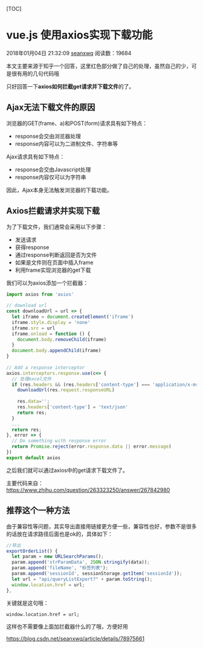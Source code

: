  

[TOC]



# vue.js 使用axios实现下载功能

2018年01月04日 21:32:09 [seanxwq](https://me.csdn.net/seanxwq) 阅读数：19684



本文主要来源于知乎一个回答，这里红色部分做了自己的处理，虽然自己的少，可是很有用的几句代码哦

只好回答一下**axios如何拦截get请求并下载文件**的了。

## Ajax无法下载文件的原因

浏览器的GET(frame、a)和POST(form)请求具有如下特点：

- response会交由浏览器处理
- response内容可以为二进制文件、字符串等

Ajax请求具有如下特点：

- response会交由Javascript处理
- response内容仅可以为字符串

因此，Ajax本身无法触发浏览器的下载功能。

## Axios拦截请求并实现下载

为了下载文件，我们通常会采用以下步骤：

- 发送请求
- 获得response
- 通过response判断返回是否为文件
- 如果是文件则在页面中插入frame
- 利用frame实现浏览器的get下载

我们可以为axios添加一个拦截器：



```javascript
import axios from 'axios'
 
// download url
const downloadUrl = url => {
  let iframe = document.createElement('iframe')
  iframe.style.display = 'none'
  iframe.src = url
  iframe.onload = function () {
    document.body.removeChild(iframe)
  }
  document.body.appendChild(iframe)
}
 
// Add a response interceptor
axios.interceptors.response.use(c=> {
  // 处理excel文件
  if (res.headers && (res.headers['content-type'] === 'application/x-msdownload' || res.headers['content-type'] === 'application/vnd.openxmlformats-officedocument.spreadsheetml.sheet')) {
    downloadUrl(res.request.responseURL)
    
    res.data='';
    res.headers['content-type'] = 'text/json'
    return res;
  }
  ...
  return res;
}, error => {
  // Do something with response error
  return Promise.reject(error.response.data || error.message)
})
export default axios

```



之后我们就可以通过axios中的get请求下载文件了。



主要代码来自：https://www.zhihu.com/question/263323250/answer/267842980



## 推荐这个一种方法

由于兼容性等问题，其实导出直接用链接更方便一些，兼容性也好，参数不是很多的话放在请求路径后面也是ok的，具体如下：

```js
//导出
exportOrderList() {
  let param = new URLSearchParams();
  param.append('strParamData', JSON.stringify(data));
  param.append('fileName', "标签列表");
  param.append('sessionId', sessionStorage.getItem('sessionId'));
  let url = "api/queryListExport?" + param.toString();
  window.location.href = url;
},
```

关键就是这句哦：

```html
window.location.href = url;
```

这样也不需要像上面加拦截器什么的了哦，方便好用





https://blog.csdn.net/seanxwq/article/details/78975661